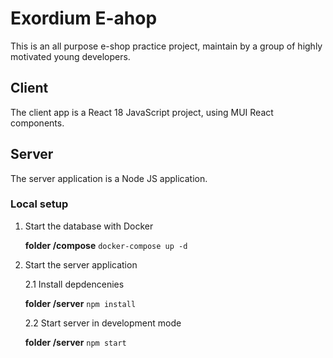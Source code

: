 # Exordium E-ahop
This is an all purpose e-shop practice project, maintain by a group of highly motivated young developers.

## Client
The client app is a React 18 JavaScript project, using MUI React components.

## Server 
The server application is a Node JS application.

### Local setup
1. Start the database with Docker
  
    **folder /compose**  ```docker-compose up -d```


2. Start the server application
    
    2.1 Install depdencenies
    
    **folder /server**  ```npm install```

    2.2 Start server in development mode
    
    **folder /server**  ```npm start``` 



